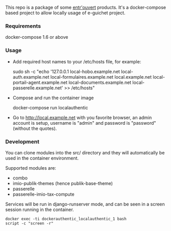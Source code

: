This repo is a package of some [entr'ouvert](https://www.entrouvert.com) products.
It's a docker-compose based project to allow locally usage of e-guichet project.

### Requirements

docker-compose 1.6 or above

### Usage

* Add required host names to your /etc/hosts file, for example:

    sudo sh -c "echo '127.0.0.1 local-hobo.example.net local-auth.example.net local-formulaires.example.net local.example.net local-portail-agent.example.net local-documents.example.net local-passerelle.example.net' >> /etc/hosts"

* Compose and run the container image

    docker-compose run localauthentic

* Go to http://local.example.net with you favorite browser, an admin account is
  setup, username is "admin" and password is "password" (without the quotes).

### Development

You can clone modules into the src/ directory and they will automatically be
used in the container environment.

Supported modules are:

* combo
* imio-publik-themes (hence publik-base-theme)
* passerelle
* passerelle-imio-tax-compute

Services will be run in django-runserver mode, and can be seen in a screen
session running in the container.

    docker exec -ti dockerauthentic_localauthentic_1 bash
    script -c "screen -r"
